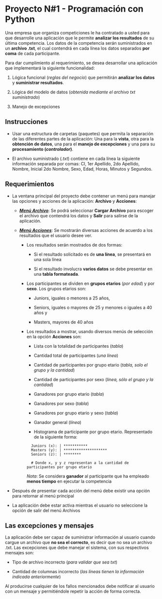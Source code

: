 # Proyecto N#1 - Programación con Python

Una empresa que organiza competiciones le ha contratado a usted para que desarrolle una aplicación que le permite **analizar los resultados** de su última competencia. Los datos de la competencia serán suministrados en un **archivo .txt**, el cual contendrá en cada línea los datos separados **por coma** de cada participante.

Para dar cumplimiento al requerimiento, se desea desarrollar una aplicación que implementará la siguiente funcionalidad:

1. Lógica funcional (_reglas del negocio_) que permitirán **analizar los datos** y **suministrar resultados**.

2. Lógica del modelo de datos (_obtenida mediante el archivo txt suministrado_)

3. Manejo de excepciones

## Instrucciones

- Usar una estructura de carpetas (paquetes) que permita la separación de las diferentes partes de la aplicación: Una para la **vista**, otra para la **obtención de datos**, una para el **manejo de excepciones** y una para su **procesamiento (_controlador_)**.

- El archivo suministrado (_.txt_) contiene en cada línea la siguiente información separada por comas: CI, 1er Apellido, 2do Apellido, Nombre, Inicial 2do Nombre, Sexo, Edad, Horas,
  Minutos y Segundos.

## Requerimientos

- La ventana principal del proyecto debe contener un menú para manejar las opciones y acciones de la aplicación: **Archivo** y **Acciones**:

  - <ins>_**Menú Archivo**_</ins>: Se podrá seleccionar **Cargar Archivo** para escoger el archivo que contendrá los datos y **Salir** para salirse de la aplicación.

  - <ins>_**Menú Acciones**_</ins>: Se mostrarán diversas acciones de acuerdo a los resultados que el usuario desee ver.

    - Los resultados serán mostrados de dos formas:

      - Si el resultado solicitado es de **una línea**, se presentará en una sola línea

      - Si el resultado involucra **varios datos** se debe presentar en una **tabla formateada**.

    - Los participantes se dividen en **grupos etarios** (_por edad_) y por **sexo**. Los grupos etarios son:

      - Juniors, iguales o menores a 25 años,

      - Seniors, iguales o mayores de 25 y menores o iguales a 40 años y

      - Masters, mayores de 40 años

    - Los resultados a mostrar, usando diversos menús de selección en la opción **Acciones** son:

      - Lista con la totalidad de participantes (_tabla_)

      - Cantidad total de participantes (_una línea_)

      - Cantidad de participantes por grupo etario (_tabla, solo el grupo y la cantidad_)

      - Cantidad de participantes por sexo (_línea, sólo el grupo y la cantidad_)

      - Ganadores por grupo etario (_tabla_)

      - Ganadores por sexo (_tabla_)

      - Ganadores por grupo etario y sexo (_tabla_)

      - Ganador general (_línea_)

      - Histograma de participante por grupo etario. Representado de la siguiente forma:

      ```
      	Juniors (x): | ***********
      	Masters (y): | ********************
      	Seniors (z): | ********

      	# Donde x, y y z representan a la cantidad de participantes por grupo etario
      ```

      _Nota_: Se considera **ganador** al participante que ha empleado **menos tiempo** en ejecutar la competencia

- Después de presentar cada acción del menú debe existir una opción para retornar al menú
  principal

- La aplicación debe estar activa mientras el usuario no seleccione la opción de salir del menú
  Archivos

## Las excepciones y mensajes

La aplicación debe ser capaz de suministrar información al usuario cuando cargue un archivo que **no sea el correcto**, es decir que no sea un archivo .txt. Las excepciones que debe manejar el sistema, con sus respectivos mensajes son:

- Tipo de archivo incorrecto (_para validar que sea txt_)

- Cantidad de columnas incorrecto (_las líneas tienen la información indicada anteriormente_)

Al producirse cualquier de los fallos mencionados debe notificar al usuario con un mensaje y permitiéndole repetir la acción de forma correcta.
